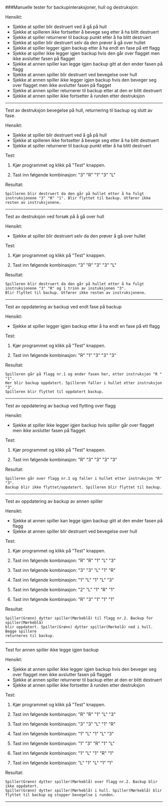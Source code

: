 ###Manuelle tester for backupinteraksjoner, hull og destruksjon:

Hensikt: 
- Sjekke at spiller blir destruert ved å gå på hull
- Sjekke at spilleren ikke fortsetter å bevege seg etter å ha blitt destruert
- Sjekke at spiller returnerer til backup punkt etter å ha blitt destruert
- Sjekke at spiller blir destruert selv da den prøver å gå over hullet
- Sjekke at spiller legger igjen backup etter å ha endt en fase på ett flagg
- Sjekke at spiller ikke legger igjen backup hvis den går over flagget men 
	ikke avslutter fasen på flagget
- Sjekke at annen spiller kan legge igjen backup gitt at den ender fasen på flagg
- Sjekke at annen spiller blir destruert ved bevegelse over hull
- Sjekke at annen spiller ikke legger igjen backup hvis den beveger seg over 
	flagget men ikke avslutter fasen på flagget
- Sjekke at annen spiller returnerer til backup etter at den er blitt destruert
- Sjekke at annen spiller ikke fortsetter å runden etter destruksjon

---
Test av destruksjon bevegelse på hull, returnering til backup og slutt av fase.

Hensikt:
- Sjekke at spiller blir destruert ved å gå på hull
- Sjekke at spilleren ikke fortsetter å bevege seg etter å ha blitt destruert
- Sjekke at spiller returnerer til backup punkt etter å ha blitt destruert

Test:

1. Kjør programmet og klikk på "Test" knappen.

2. Tast inn følgende kombinasjon:
  "3" "R" "1" "3" "L"

Resultat:

	Spilleren blir destruert da den går på hullet etter å ha fulgt
	instruksjonene "3" "R" "1". Blir flyttet til backup. Utfører ikke
	resten av instruksjonene.
	
---

Test av destruksjon ved forsøk på å gå over hull

Hensikt:
- Sjekke at spiller blir destruert selv da den prøver å gå over hullet

Test:

1. Kjør programmet og klikk på "Test" knappen.

2. Tast inn følgende kombinasjon:
  "3" "R" "3" "3" "L"

Resultat:

	Spilleren blir destruert da den går på hullet etter å ha fulgt
	instruksjonene "3" "R" og 1 trinn av instuksjonen "3".
	Blir flyttet til backup. Utfører ikke resten av instruksjonene.
	
---

Test av oppdatering av backup ved endt fase på backup

Hensikt:
- Sjekke at spiller legger igjen backup etter å ha endt en fase på ett flagg


Test:

1. Kjør programmet og klikk på "Test" knappen.

2. Tast inn følgende kombinasjon:
   "R" "1" "3" "3" "3"
   
Resultat:

	Spilleren går på flagg nr.1 og ender fasen her, etter instruksjon "R " "1".
	Her blir backup oppdatert. Spilleren faller i hullet etter instruksjon "3".
	Spilleren blir flyttet til oppdatert backup.
	
---

Test av oppdatering av backup ved flytting over flagg

Hensikt:
- Sjekke at spiller ikke legger igjen backup hvis spiller går over flagget 
men ikke avslutter fasen på flagget.

Test:

1. Kjør programmet og klikk på "Test" knappen.

2. Tast inn følgende kombinasjon:
   "R" "3" "3" "3" "3"
   
Resultat:

	Spilleren går over flagg nr.1 og faller i hullet etter instruksjon "R" "3".
	Backup blir ikke flyttet/oppdatert. Spilleren blir flyttet til backup.
	
---


Test av oppdatering av backup av annen spiller

Hensikt:
- Sjekke at annen spiller kan legge igjen backup gitt at den ender fasen på flagg
- Sjekke at annen spiller blir destruert ved bevegelse over hull

Test:

1. Kjør programmet og klikk på "Test" knappen.

2. Tast inn følgende kombinasjon:
   "R" "R" "1" "L" "3"

3. Tast inn følgende kombinasjon:
   "3" "3" "L" "1" "R"

4. Tast inn følgende kombinasjon:
   "1" "L" "1" "L" "3"

5. Tast inn følgende kombinasjon:
   "2" "L" "1" "R" "1"

6. Tast inn følgende kombinasjon:
   "R" "3" "1" "1" "1"

Resultat:

	Spiller(Grønn) dytter spiller(Mørkeblå) til flagg nr.2. Backup for spiller(Mørkeblå)
	blir oppdatert. Spiller(Grønn) dytter spiller(Mørkelå) ned i hull. Begge spillere
	returneres til backup.
	
---

Test for annen spiller ikke legge igjen backup

Hensikt:
- Sjekke at annen spiller ikke legger igjen backup hvis den beveger seg over 
	flagget men ikke avslutter fasen på flagget
- Sjekke at annen spiller returnerer til backup etter at den er blitt destruert
- Sjekke at annen spiller ikke fortsetter å runden etter destruksjon

Test:

1. Kjør programmet og klikk på "Test" knappen.

2. Tast inn følgende kombinasjon:
   "R" "R" "1" "L" "3"

3. Tast inn følgende kombinasjon:
   "3" "3" "L" "1" "R"

4. Tast inn følgende kombinasjon:
   "1" "L" "1" "L" "3"

5. Tast inn følgende kombinasjon:
   "1" "3" "R" "1" "L"

6. Tast inn følgende kombinasjon:
   "1" "L" "1" "R" "1"

7. Tast inn følgende kombinasjon:
   "L" "1" "L" "1" "1"

Resultat:

	Spiller(Grønn) dytter spiller(Mørkeblå) over flagg nr.2. Backup blir ikke oppdatert.
	Spiller(Grønn) dytter spiller(Mørkeblå) i hull. Spiller(Mørkeblå) blir
	flyttet til backup og stopper bevegelse i runden.
	
---
